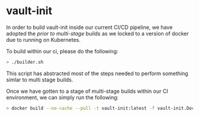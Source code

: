# vault-init

In order to build vault-init inside our current CI/CD pipeline,
we have adopted the _prior to multi-stage_ builds as we locked to a version
of docker due to running on Kubernetes.

To build within our ci, please do the following:
```sh
> ./builder.sh
```
This script has abstracted most of the steps needed to perform something simlar
to multi stage builds.

Once we have gotten to a stage of multi-stage builds within our CI environment,
we can simply run the following:

```sh
> docker build --no-cache --pull -t vault-init:latest -f vault-init.Dockerfile
```
